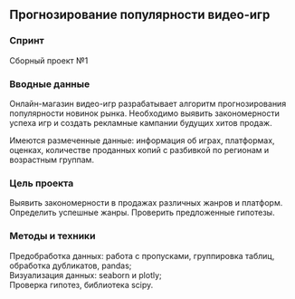 ## Прогнозирование популярности видео-игр

### Спринт

Сборный проект №1

### Вводные данные

Онлайн-магазин видео-игр разрабатывает алгоритм прогнозирования популярности новинок рынка. Необходимо выявить закономерности успеха игр и создать рекламные кампании будущих хитов продаж.

Имеются размеченные данные: информация об играх, платформах, оценках, количестве проданных копий с разбивкой по регионам и возрастным группам.

### Цель проекта

Выявить закономерности в продажах различных жанров и платформ. Определить успешные жанры. Проверить предложенные гипотезы.


### Методы и техники

Предобработка данных: работа с пропусками, группировка таблиц, обработка дубликатов, pandas;   
Визуализация данных: seaborn и plotly;   
Проверка гипотез, библиотека scipy.
